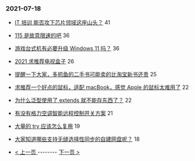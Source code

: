 ### 2021-07-18 
- [IT 培训 能否攻下芯片领域这座山头？](https://www.v2ex.com/t/790142) 41
- [115 是故意限速的吧](https://www.v2ex.com/t/790160) 36
- [游戏台式机有必要升级 Windows 11 吗？](https://www.v2ex.com/t/790184) 36
- [2021 求推荐电视盒子](https://www.v2ex.com/t/790113) 26
- [提醒一下大家，多抓鱼的二手书可能卖的比淘宝新书还贵](https://www.v2ex.com/t/790135) 25
- [求推荐一个好点的鼠标，适配 macBook，感觉 Apple 的鼠标太难用了](https://www.v2ex.com/t/790186) 22
- [为什么泛型使用了 extends 就不能存东西了？](https://www.v2ex.com/t/790199) 22
- [有没有格力空调智能远程控制开关方案](https://www.v2ex.com/t/790154) 21
- [大量的 try 应该怎么复用](https://www.v2ex.com/t/790153) 19
- [大家知道哪些支持无缝选择性同步的自建网盘呢？](https://www.v2ex.com/t/790112) 18 

- [ < 上一页 ](https://github.com/able8/v2ex-hot-record/blob/master/2021-07-17.md) -------- [ 下一页 > ](https://github.com/able8/v2ex-hot-record/blob/master/2021-07-19.md)
